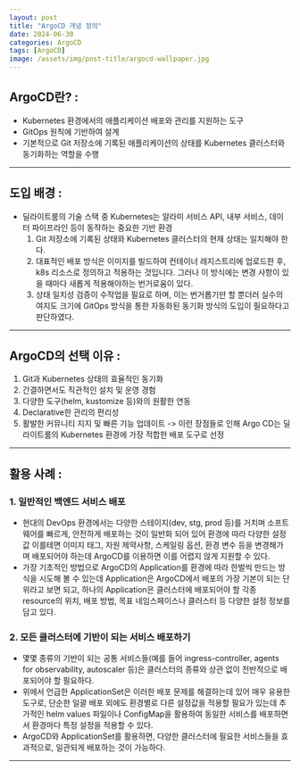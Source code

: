 ```yaml
---
layout: post
title: "ArgoCD 개념 정의"
date: 2024-06-30
categories: ArgoCD 
tags: [ArgoCD]
image: /assets/img/post-title/argocd-wallpaper.jpg
---
```


## ArgoCD란? :
- Kubernetes 환경에서의 애플리케이션 배포와 관리를 지원하는 도구
- GitOps 원칙에 기반하여 설계
- 기본적으로 Git 저장소에 기록된 애플리케이션의 상태를 Kubernetes 클러스터와 동기화하는 역할을 수행

* * *

## 도입 배경 :
- 딜라이트룸의 기술 스택 중 Kubernetes는 알라미 서비스 API, 내부 서비스, 데이터 파이프라인 등이 동작하는 중요한 기반 환경
	1. Git 저장소에 기록된 상태와 Kubernetes 클러스터의 현재 상태는 일치해야 한다.
	2. 대표적인 배포 방식은 이미지를 빌드하여 컨테이너 레지스트리에 업로드한 후, k8s 리소스로 정의하고 적용하는 것입니다. 그러나 이 방식에는 변경 사항이 있을 때마다 새롭게 적용해야하는 번거로움이 있다.
	3. 상태 일치성 검증이 수작업을 필요로 하며, 이는 번거롭기만 할 뿐더러 실수의 여지도 크기에 GitOps 방식을 통한 자동화된 동기화 방식의 도입이 필요하다고 판단하였다.

* * *

## ArgoCD의 선택 이유 :
1. Git과 Kubernetes 상태의 효율적인 동기화
2. 간결하면서도 직관적인 설치 및 운영 경험
3. 다양한 도구(helm, kustomize 등)와의 원활한 연동
4. Declarative한 관리의 편리성
5. 활발한 커뮤니티 지지 및 빠른 기능 업데이트
-> 이런 장점들로 인해 Argo CD는 딜라이트룸의 Kubernetes 환경에 가장 적합한 배포 도구로 선정

* * *

## 활용 사례 :
### 1. 일반적인 백엔드 서비스 배포
- 현대의 DevOps 환경에서는 다양한 스테이지(dev, stg, prod 등)를 거치며 소프트웨어를 빠르게, 안전하게 배포하는 것이 일반화 되어 있어 환경에 따라 다양한 설정값 이를테면 이미지 태그, 자원 제약사항, 스케일링 옵션, 환경 변수 등을 변경해가며 배포되어야 하는데 ArgoCD를 이용하면 이를 어렵지 않게 지원할 수 있다.
- 가장 기초적인 방법으로 ArgoCD의 Application를 환경에 따라 한벌씩 만드는 방식을 시도해 볼 수 있는데 Application은 ArgoCD에서 배포의 가장 기본이 되는 단위라고 보면 되고, 하나의 Application은 클러스터에 배포되어야 할 각종 resource의 위치, 배포 방법, 목표 네임스페이스나 클러스터 등 다양한 설정 정보를 담고 있다.

### 2. 모든 클러스터에 기반이 되는 서비스 배포하기
- 몇몇 종류의 기반이 되는 공통 서비스들(예를 들어 ingress-controller, agents for observability, autoscaler 등)은 클러스터의 종류와 상관 없이 전반적으로 배포되어야 할 필요하다.
- 위에서 언급한 ApplicationSet은 이러한 배포 문제를 해결하는데 있어 매우 유용한 도구로, 단순한 일괄 배포 외에도 환경별로 다른 설정값을 적용할 필요가 있는데 추가적인 helm values 파일이나 ConfigMap을 활용하여 동일한 서비스를 배포하면서 환경마다 특정 설정을 적용할 수 있다.
- ArgoCD와 ApplicationSet를 활용하면, 다양한 클러스터에 필요한 서비스들을 효과적으로, 일관되게 배포하는 것이 가능하다.

* * *